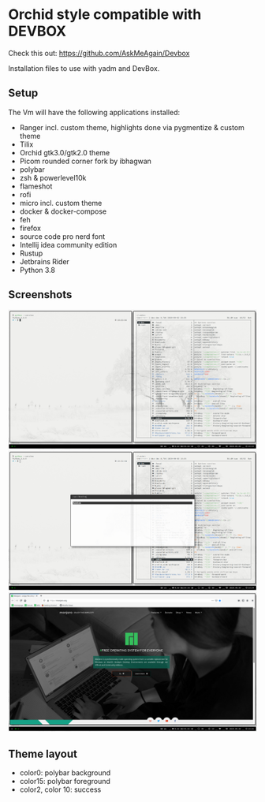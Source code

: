 # Orchid style compatible with DEVBOX

Check this out: https://github.com/AskMeAgain/Devbox

Installation files to use with yadm and DevBox. 

## Setup

The Vm will have the following applications installed:

* Ranger incl. custom theme, highlights done via pygmentize & custom theme
* Tilix
* Orchid gtk3.0/gtk2.0 theme
* Picom rounded corner fork by ibhagwan
* polybar
* zsh & powerlevel10k
* flameshot
* rofi
* micro incl. custom theme
* docker & docker-compose
* feh
* firefox
* source code pro nerd font
* Intellij idea community edition
* Rustup
* Jetbrains Rider
* Python 3.8

## Screenshots

![Screenshot1](/screenshots/screenshot1.png)
![Screenshot2](/screenshots/screenshot2.png)
![Screenshot3](/screenshots/screenshot3.png)

## Theme layout

* color0: polybar background
* color15: polybar foreground
* color2, color 10: success
